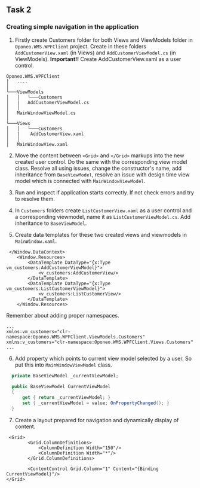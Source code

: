 ## Task 2 

### Creating simple navigation in the application

1. Firstly create Customers folder for both Views and ViewModels folder in `Oponeo.WMS.WPFClient` project. Create in these folders `AddCustomerView.xaml` (in Views) and 
`AddCustomerViewModel.cs` (in ViewModels). **Important!!** Create AddCustomerView.xaml as a user control. 

```
Oponeo.WMS.WPFClient
│   ....
│
└───ViewModels
│   │   └───Customers
│   |   AddCustomerViewModel.cs
│   │   
│   MainWindowViewModel.cs      
│   
└───Views
│   │   └───Customers
│   |    AddCustomerView.xaml
│   │   
│   MainWindowView.xaml    
```

2. Move the content between `<Grid>` and `</Grid>` markups into the new created user control. Do the same with the corresponding view model class. Resolve all using issues, change 
the constructor's name, add inheritance from `BaseViewModel`, resolve an issue with design time view model which is connected with `MainWindowViewModel`.

3. Run and inspect if application starts correctly. If not check errors and try to resolve them.

4. In `Customers` folders create `ListCustomerView.xaml` as a user control and a corresponding viewmodel, name it as `ListCustomerViewModel.cs`. Add inheritance to `BaseViewModel`.

5. Create data templates for these two created views and viewmodels in `MainWindow.xaml`. 

```
 </Window.DataContext>
    <Window.Resources>
        <DataTemplate DataType="{x:Type vm_customers:AddCustomerViewModel}">
            <v_customers:AddCustomerView/>
        </DataTemplate>
        <DataTemplate DataType="{x:Type vm_customers:ListCustomerViewModel}">
            <v_customers:ListCustomerView/>
        </DataTemplate>
    </Window.Resources>
```

Remember about adding proper namespaces.

```
...
xmlns:vm_customers="clr-namespace:Oponeo.WMS.WPFClient.ViewModels.Customers"
xmlns:v_customers="clr-namespace:Oponeo.WMS.WPFClient.Views.Customers"
...
```

6. Add property which points to current view model selected by a user. So put this into `MainWindowViewModel` class.

```cs
  private BaseViewModel _currentViewModel;

  public BaseViewModel CurrentViewModel
  {
      get { return _currentViewModel; }
      set { _currentViewModel = value; OnPropertyChanged(); }
  }
```

7. Create a layout prepared for navigation and dynamically display of content.

```
 <Grid>
        <Grid.ColumnDefinitions>
            <ColumnDefinition Width="150"/>
            <ColumnDefinition Width="*"/>
        </Grid.ColumnDefinitions>
   
        <ContentControl Grid.Column="1" Content="{Binding CurrentViewModel}"/>
</Grid>
```
